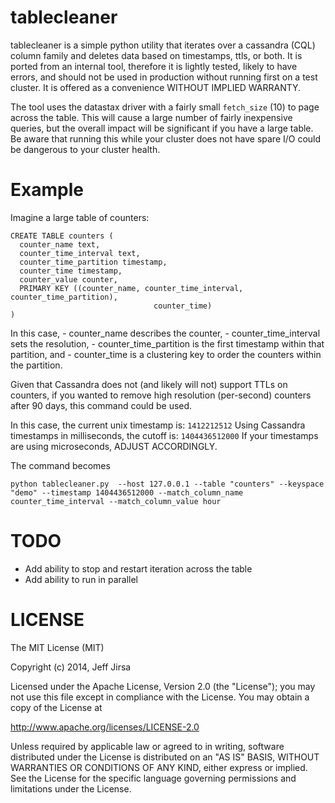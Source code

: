tablecleaner
============

tablecleaner is a simple python utility that iterates over a cassandra 
(CQL) column family and deletes data based on timestamps, ttls, or both. 
It is ported from an internal tool, therefore it is lightly tested, 
likely to have errors, and should not be used in production without 
running first on a test cluster. It is offered as a convenience WITHOUT
IMPLIED WARRANTY.

The tool uses the datastax driver with a fairly small ```fetch_size``` 
(10) to page across the table. This will cause a large number of fairly 
inexpensive queries, but the overall impact will be significant if you 
have a large table. Be aware that running this while your cluster
does not have spare I/O could be dangerous to your cluster health.

Example
=======

Imagine a large table of counters:

```
CREATE TABLE counters (
  counter_name text,
  counter_time_interval text,
  counter_time_partition timestamp,
  counter_time timestamp,
  counter_value counter,
  PRIMARY KEY ((counter_name, counter_time_interval, counter_time_partition), 
								counter_time)
)
```

In this case,
		- counter_name describes the counter, 
		- counter_time_interval sets the resolution, 
		- counter_time_partition is the first timestamp within that partition, and 
		- counter_time is a clustering key to order the counters within the partition.

Given that Cassandra does not (and likely will not) support TTLs on counters, if
you wanted to remove high resolution (per-second) counters after 90 days, this 
command could be used.

In this case, the current unix timestamp is: ```1412212512```
Using Cassandra timestamps in milliseconds, the cutoff is: ```1404436512000```
If your timestamps are using microseconds, ADJUST ACCORDINGLY.

The command becomes

```
python tablecleaner.py  --host 127.0.0.1 --table "counters" --keyspace "demo" --timestamp 1404436512000 --match_column_name counter_time_interval --match_column_value hour
```


TODO 
====

- Add ability to stop and restart iteration across the table
- Add ability to run in parallel

LICENSE
=======

The MIT License (MIT)

Copyright (c) 2014, Jeff Jirsa



Licensed under the Apache License, Version 2.0 (the "License");
you may not use this file except in compliance with the License.
You may obtain a copy of the License at

   http://www.apache.org/licenses/LICENSE-2.0

Unless required by applicable law or agreed to in writing, software
distributed under the License is distributed on an "AS IS" BASIS,
WITHOUT WARRANTIES OR CONDITIONS OF ANY KIND, either express or implied.
See the License for the specific language governing permissions and
limitations under the License.

